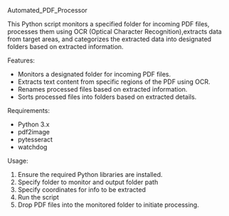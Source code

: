 Automated_PDF_Processor


This Python script monitors a specified folder for incoming PDF files, processes them using OCR (Optical Character Recognition),extracts data from target areas, and categorizes the extracted data into designated folders based on extracted information.

Features:

* Monitors a designated folder for incoming PDF files.
* Extracts text content from specific regions of the PDF using OCR.
* Renames processed files based on extracted information.
* Sorts processed files into folders based on extracted details.
  
Requirements:

* Python 3.x
* pdf2image
* pytesseract
* watchdog

Usage:

1. Ensure the required Python libraries are installed.
2. Specify folder to monitor and output folder path
3. Specify coordinates for info to be extracted
4. Run the script
5. Drop PDF files into the monitored folder to initiate processing.
